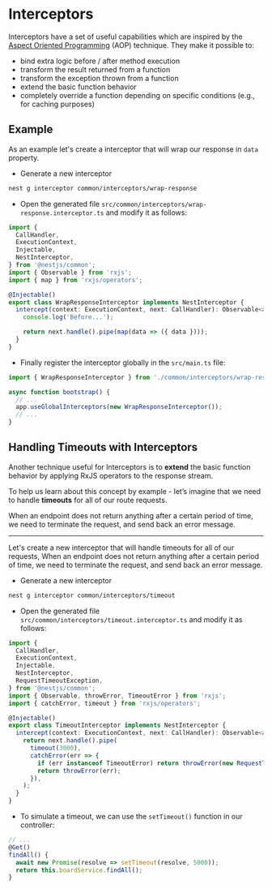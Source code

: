 # Interceptors

Interceptors have a set of useful capabilities which are inspired by the [Aspect Oriented Programming](https://en.wikipedia.org/wiki/Aspect-oriented_programming) (AOP) technique. They make it possible to:

- bind extra logic before / after method execution
- transform the result returned from a function
- transform the exception thrown from a function
- extend the basic function behavior
- completely override a function depending on specific conditions (e.g., for caching purposes)

## Example

As an example let's create a interceptor that will wrap our response in `data` property.

- Generate a new interceptor

```bash
nest g interceptor common/interceptors/wrap-response
```

- Open the generated file `src/common/interceptors/wrap-response.interceptor.ts` and modify it as follows:

```typescript
import {
  CallHandler,
  ExecutionContext,
  Injectable,
  NestInterceptor,
} from '@nestjs/common';
import { Observable } from 'rxjs';
import { map } from 'rxjs/operators';

@Injectable()
export class WrapResponseInterceptor implements NestInterceptor {
  intercept(context: ExecutionContext, next: CallHandler): Observable<any> {
    console.log('Before...');

    return next.handle().pipe(map(data => ({ data })));
  }
}
```

- Finally register the interceptor globally in the `src/main.ts` file:

```typescript
import { WrapResponseInterceptor } from './common/interceptors/wrap-response.interceptor';

async function bootstrap() {
  // ...
  app.useGlobalInterceptors(new WrapResponseInterceptor());
  // ...
}
```

## Handling Timeouts with Interceptors

Another technique useful for Interceptors is to **extend** the basic function behavior by applying RxJS operators to the response stream.

To help us learn about this concept by example - let’s imagine that we need to handle **timeouts** for all of our route requests.

When an endpoint does not return anything after a certain period of time, we need to terminate the request, and send back an error message.

---

Let's create a new interceptor that will handle timeouts for all of our requests, When an endpoint does not return anything after a certain period of time, we need to terminate the request, and send back an error message.

- Generate a new interceptor

```bash
nest g interceptor common/interceptors/timeout
```

- Open the generated file `src/common/interceptors/timeout.interceptor.ts` and modify it as follows:

```typescript
import {
  CallHandler,
  ExecutionContext,
  Injectable,
  NestInterceptor,
  RequestTimeoutException,
} from '@nestjs/common';
import { Observable, throwError, TimeoutError } from 'rxjs';
import { catchError, timeout } from 'rxjs/operators';

@Injectable()
export class TimeoutInterceptor implements NestInterceptor {
  intercept(context: ExecutionContext, next: CallHandler): Observable<any> {
    return next.handle().pipe(
      timeout(3000),
      catchError(err => {
        if (err instanceof TimeoutError) return throwError(new RequestTimeoutException());
        return throwError(err);
      }),
    );
  }
}
```

- To simulate a timeout, we can use the `setTimeout()` function in our controller:

```typescript board.controller.ts
// ...
@Get()
findAll() {
  await new Promise(resolve => setTimeout(resolve, 5000));
  return this.boardService.findAll();
}
```

